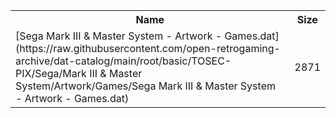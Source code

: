<table>
<tr><th>Name</th><th>Size</th></tr>
<tr><td>
[Sega Mark III & Master System - Artwork - Games.dat](https://raw.githubusercontent.com/open-retrogaming-archive/dat-catalog/main/root/basic/TOSEC-PIX/Sega/Mark III & Master System/Artwork/Games/Sega Mark III & Master System - Artwork - Games.dat)
</td><td>2871</td></tr>
</table>
